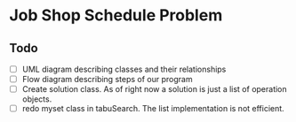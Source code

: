 # Job Shop Schedule Problem

## Todo
- [ ] UML diagram describing classes and their relationships
- [ ] Flow diagram describing steps of our program 
- [ ] Create solution class. As of right now a solution is just a list of operation objects. 
- [ ] redo myset class in tabuSearch. The list implementation is not efficient.

